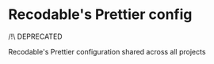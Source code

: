 # Recodable's Prettier config

/!\ DEPRECATED

Recodable's Prettier configuration shared across all projects
